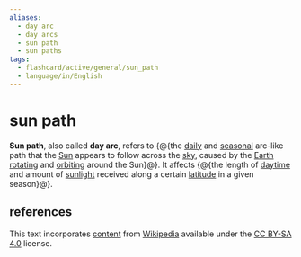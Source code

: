 ```yaml
---
aliases:
  - day arc
  - day arcs
  - sun path
  - sun paths
tags:
  - flashcard/active/general/sun_path
  - language/in/English
---
```


# sun path

__Sun path__, also called __day arc__, refers to {@{the [daily](diurnal%20motion.md) and [seasonal](season.md) arc-like path that the [Sun](Sun.md) appears to follow across the [sky](sky.md), caused by the [Earth](Earth.md) [rotating](Earth's%20rotation.md) and [orbiting](Earth's%20orbit.md) around the Sun}@}. It affects {@{the length of [daytime](daytime.md) and amount of [sunlight](sunlight.md) received along a certain [latitude](latitude.md) in a given season}@}.

## references

This text incorporates [content](https://en.wikipedia.org/wiki/sun_path) from [Wikipedia](Wikipedia.md) available under the [CC BY-SA 4.0](https://creativecommons.org/licenses/by-sa/4.0/) license.
